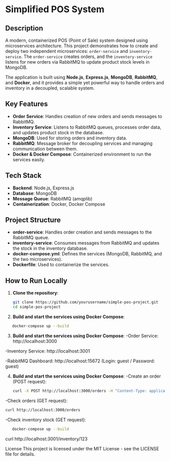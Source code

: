 # Simplified POS System

## Description

A modern, containerized POS (Point of Sale) system designed using microservices architecture. This project demonstrates how to create and deploy two independent microservices: `order-service` and `inventory-service`. The `order-service` creates orders, and the `inventory-service` listens for new orders via RabbitMQ to update product stock levels in MongoDB.

The application is built using **Node.js**, **Express.js**, **MongoDB**, **RabbitMQ**, and **Docker**, and it provides a simple yet powerful way to handle orders and inventory in a decoupled, scalable system.

## Key Features

- **Order Service**: Handles creation of new orders and sends messages to RabbitMQ.
- **Inventory Service**: Listens to RabbitMQ queues, processes order data, and updates product stock in the database.
- **MongoDB**: Used for storing orders and inventory data.
- **RabbitMQ**: Message broker for decoupling services and managing communication between them.
- **Docker & Docker Compose**: Containerized environment to run the services easily.

## Tech Stack

- **Backend**: Node.js, Express.js
- **Database**: MongoDB
- **Message Queue**: RabbitMQ (amqplib)
- **Containerization**: Docker, Docker Compose

## Project Structure

- **order-service**: Handles order creation and sends messages to the RabbitMQ queue.
- **inventory-service**: Consumes messages from RabbitMQ and updates the stock in the inventory database.
- **docker-compose.yml**: Defines the services (MongoDB, RabbitMQ, and the two microservices).
- **Dockerfile**: Used to containerize the services.

## How to Run Locally

1. **Clone the repository**:

   ```bash
   git clone https://github.com/yourusername/simple-pos-project.git
   cd simple-pos-project

   ```

2. **Build and start the services using Docker Compose**:

```bash
   docker-compose up --build
```

3. **Build and start the services using Docker Compose**:
   -Order Service: http://localhost:3000

-Inventory Service: http://localhost:3001

-RabbitMQ Dashboard: http://localhost:15672 (Login: guest / Password: guest)

4. **Build and start the services using Docker Compose**:
   -Create an order (POST request):
   ```bash
   curl -X POST http://localhost:3000/orders -H "Content-Type: application/json" -d '{"productId":"123", "quantity":2}'
   ```

-Check orders (GET request):

```bash
curl http://localhost:3000/orders
```

-Check inventory stock (GET request):

```bash
   docker-compose up --build
```

curl http://localhost:3001/inventory/123

License
This project is licensed under the MIT License - see the LICENSE file for details.
